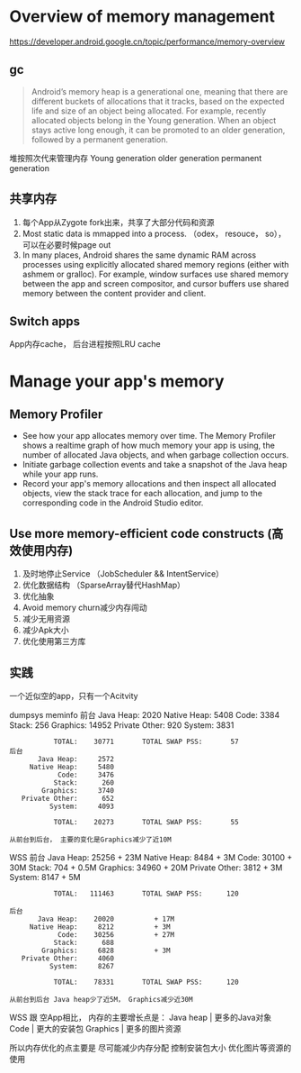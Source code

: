 # Overview of memory management

https://developer.android.google.cn/topic/performance/memory-overview

## gc
> Android’s memory heap is a generational one, meaning that there are different buckets of allocations that it tracks, based on the expected life and size of an object being allocated. For example, recently allocated objects belong in the Young generation. When an object stays active long enough, it can be promoted to an older generation, followed by a permanent generation.

堆按照次代来管理内存
Young generation
older generation
permanent generation

## 共享内存

1. 每个App从Zygote fork出来，共享了大部分代码和资源
2. Most static data is mmapped into a process. （odex， resouce， so）， 可以在必要时候page out
3. In many places, Android shares the same dynamic RAM across processes using explicitly allocated shared memory regions (either with ashmem or gralloc). For example, window surfaces use shared memory between the app and screen compositor, and cursor buffers use shared memory between the content provider and client.

## Switch apps
App内存cache， 后台进程按照LRU cache


# Manage your app's memory

## Memory Profiler 
- See how your app allocates memory over time. The Memory Profiler shows a realtime graph of how much memory your app is using, the number of allocated Java objects, and when garbage collection occurs.
- Initiate garbage collection events and take a snapshot of the Java heap while your app runs.
- Record your app's memory allocations and then inspect all allocated objects, view the stack trace for each allocation, and jump to the corresponding code in the Android Studio editor.

## Use more memory-efficient code constructs (高效使用内存)
1. 及时地停止Service  （JobScheduler && IntentService）
2. 优化数据结构  （SparseArray替代HashMap）
3. 优化抽象
4. Avoid memory churn减少内存闯动
5. 减少无用资源
6. 减少Apk大小
7. 优化使用第三方库



## 实践

一个近似空的app，只有一个Acitvity

dumpsys meminfo
    前台
           Java Heap:     2020
         Native Heap:     5408
                Code:     3384
               Stack:      256
            Graphics:    14952
       Private Other:      920
              System:     3831

               TOTAL:    30771       TOTAL SWAP PSS:       57
    后台
           Java Heap:     2572
         Native Heap:     5480
                Code:     3476
               Stack:      260
            Graphics:     3740
       Private Other:      652
              System:     4093

               TOTAL:    20273       TOTAL SWAP PSS:       55

    从前台到后台， 主要的变化是Graphics减少了近10M

WSS
    前台
           Java Heap:    25256          + 23M
         Native Heap:     8484          + 3M
                Code:    30100          + 30M
               Stack:      704          + 0.5M
            Graphics:    34960          + 20M
       Private Other:     3812          + 3M
              System:     8147          + 5M

               TOTAL:   111463       TOTAL SWAP PSS:      120

    后台
           Java Heap:    20020          + 17M
         Native Heap:     8212          + 3M
                Code:    30256          + 27M
               Stack:      688
            Graphics:     6828          + 3M
       Private Other:     4060
              System:     8267

               TOTAL:    78331       TOTAL SWAP PSS:      120

    从前台到后台 Java heap少了近5M， Graphics减少近30M

WSS 跟 空App相比， 内存的主要增长点是：
   Java heap    | 更多的Java对象
   Code         | 更大的安装包
   Graphics     | 更多的图片资源


所以内存优化的点主要是
    尽可能减少内存分配
    控制安装包大小
    优化图片等资源的使用
